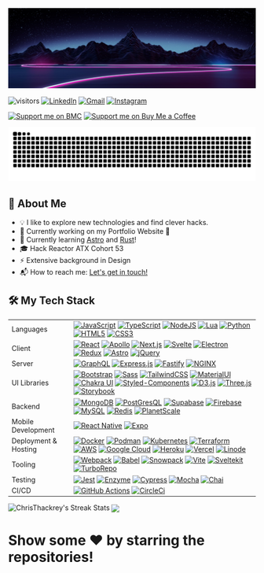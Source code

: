 <img src="https://raw.githubusercontent.com/ChrisThackrey/ChrisThackrey/main/banner.png" alt="Hi, I'm Chris 👋" title="Hi, I'm Chris 👋"/>

![visitors](https://visitor-badge-reloaded.herokuapp.com/badge?page_id=ChrisThackrey.ChrisThackrey&style=for-the-badge&color=00cf00) [<img alt="LinkedIn" src="https://img.shields.io/badge/linkedin%20-%230077B5.svg?&style=for-the-badge&logo=linkedin&logoColor=white"/>](https://www.linkedin.com/in/chris-thackrey-015/) [<img alt="Gmail" src="https://img.shields.io/badge/Gmail-D14836?style=for-the-badge&logo=gmail&logoColor=white" />](mailto:c.r.thackrey@gmail.com) [<img alt="Instagram" src="https://img.shields.io/badge/chris_thackrey%20-%23E4405F.svg?&style=for-the-badge&logo=Instagram&logoColor=white"/>](https://instagram.com/chris_thackrey)

[![Support me on BMC](https://img.shields.io/badge/Follow%20me%20on-DEV-black?style=for-the-badge)](https://dev.to/christhackrey) [![Support me on Buy Me a Coffee](https://img.shields.io/badge/Support%20me-☕-orange.svg?style=for-the-badge)](https://www.buymeacoffee.com/christhackrey)

<p align="center">
  <img src="https://raw.githubusercontent.com/ChrisThackrey/ChrisThackrey/output/github-contribution-grid-snake.svg" />
</p>

## 🚀 About Me

- 💡 I like to explore new technologies and find clever hacks.
- 🔧 Currently working on my Portfolio Website 🔧
- 🌱 Currently learning [Astro](https://astro.build/) and [Rust](https://www.rust-lang.org/)!
- :mortar_board: Hack Reactor ATX Cohort 53
- ⚡ Extensive background in Design
- 📬 How to reach me: [Let's get in touch!](https://www.linkedin.com/in/chris-thackrey-015/)

## 🛠 My Tech Stack

<table>
  <tr>
    <td>Languages</td>
    <td>
      <a href="https://developer.mozilla.org/en-US/docs/Web/JavaScript"><img alt="JavaScript" src="https://img.shields.io/badge/javascript%20-%23323330.svg?&style=for-the-badge&logo=javascript&logoColor=%23F7DF1E"/></a>
      <a href="https://www.typescriptlang.org/"><img alt="TypeScript" src="https://img.shields.io/badge/typescript%20-%23323330.svg?&style=for-the-badge&logo=typescript&logoColor=%233178C6"/></a>
      <a href="https://nodejs.dev/"><img alt="NodeJS" src="https://img.shields.io/badge/node.js%20-%2343853D.svg?&style=for-the-badge&logo=node.js&logoColor=black"/></a>
      <a href="https://www.lua.org/about.html"><img alt="Lua" src="https://img.shields.io/badge/lua-%232C2D72.svg?&style=for-the-badge&logo=lua&logoColor=white"/></a>
      <a href="https://www.python.org/"><img alt="Python" src="https://img.shields.io/badge/python%20-%23323330.svg?&style=for-the-badge&logo=python&logoColor=%233776AB"/></a>
      <a href="https://developer.mozilla.org/en-US/docs/Web/HTML"><img alt="HTML5" src="https://img.shields.io/badge/html5%20-%23E34F26.svg?&style=for-the-badge&logo=html5&logoColor=white"/></a>
      <a href="https://developer.mozilla.org/en-US/docs/Web/CSS"><img alt="CSS3" src="https://img.shields.io/badge/css3%20-%231572B6.svg?&style=for-the-badge&logo=css3&logoColor=white"/></a>
    </td>
  </tr>

  <tr>
    <td>Client</td>
    <td>
      <a href="https://reactjs.org/"><img alt="React" src="https://img.shields.io/badge/react%20-%2320232a.svg?&style=for-the-badge&logo=react&logoColor=%2361DAFB"/></a>
      <a href="https://www.apollographql.com/"><img alt="Apollo" src="https://img.shields.io/badge/apollo graphql%20-%23311C87.svg?&style=for-the-badge&logo=apollographql&logoColor=%2361DAFB"/></a>
      <a href="https://nextjs.org/"><img alt="Next.js" src="https://img.shields.io/badge/nextjs%20-%23000.svg?&style=for-the-badge&logo=nextdotjs&logoColor=white"/></a>
      <a href="https://svelte.dev/"><img alt="Svelte" src="https://img.shields.io/badge/svelte%20-%23FF3E00.svg?&style=for-the-badge&logo=svelte&logoColor=white"/></a>
      <a href="https://www.electronjs.org/"><img alt="Electron" src="https://img.shields.io/badge/electron%20-%2347848F.svg?&style=for-the-badge&logo=electron&logoColor=white"/></a>
      <a href="https://redux.js.org/"><img alt="Redux" src="https://img.shields.io/badge/redux%20-%23593d88.svg?&style=for-the-badge&logo=redux&logoColor=white"/></a>
      <a href="https://astro.build/"><img alt="Astro" src="https://img.shields.io/badge/astro%20-%23ff5d01.svg?&style=for-the-badge&logo=alacritty&logoColor=white"/></a>
      <a href="https://api.jquery.com/"><img alt="jQuery" src="https://img.shields.io/badge/jquery%20-%230769AD.svg?&style=for-the-badge&logo=jquery&logoColor=white"/></a>
    </td>
  </tr>

  <tr>
    <td>Server</td>
    <td>
      <a href="https://graphql.org/"><img alt="GraphQL" src="https://img.shields.io/badge/graphql%20-%23E10098.svg?&style=for-the-badge&logo=graphql&logoColor=white"/></a>
      <a href="https://expressjs.com/"><img alt="Express.js" src="https://img.shields.io/badge/express.js%20-%23404d59.svg?&style=for-the-badge&logo=express&logoColor=white"/></a>
      <a href="https://www.fastify.io/"><img alt="Fastify" src="https://img.shields.io/badge/fastify%20-%23000000.svg?&style=for-the-badge&logo=fastify&logoColor=white"/></a>
      <a href="https://www.nginx.com/"><img alt="NGINX" src="https://img.shields.io/badge/nginx%20-%23009639?&style=for-the-badge&logo=nginx&logoColor=white"/></a>
    </td>
  </tr>

  <tr>
    <td>UI Libraries</td>
    <td>
      <a href="https://blog.getbootstrap.com/2021/05/05/bootstrap-5/"><img alt="Bootstrap" src="https://img.shields.io/badge/bootstrap%20-%237952B3.svg?&style=for-the-badge&logo=bootstrap&logoColor=black"/></a>
      <a href="https://sass-lang.com/"><img alt="Sass" src="https://img.shields.io/badge/sass%20-17202C.svg?&style=for-the-badge&logo=sass&logoColor=%23CC6699"/></a>
      <a href="https://tailwindcss.com/"><img alt="TailwindCSS" src="https://img.shields.io/badge/tailwindcss%20-%2338B2AC.svg?&style=for-the-badge&logo=tailwindcss&logoColor=%23000000"/></a>
      <a href="https://mui.com/"><img alt="MaterialUI" src="https://img.shields.io/badge/materialui%20-%230081CB.svg?&style=for-the-badge&logo=materialui&logoColor=%23000000"/></a>
      <a href="https://chakra-ui.com/"><img alt="Chakra UI" src="https://img.shields.io/badge/chakraui%20-17202C.svg?&style=for-the-badge&logo=chakraui&logoColor=%23319795"/></a>
      <a href="https://styled-components.com/"><img alt="Styled-Components" src="https://img.shields.io/badge/styledcomponents%20-%23DB7093.svg?&style=for-the-badge&logo=styledcomponents&logoColor=black"/></a>
      <a href="https://d3js.org/"><img alt="D3.js" src="https://img.shields.io/badge/d3%20-%23F9A03C.svg?&style=for-the-badge&logo=d3dotjs&logoColor=black"/></a>
      <a href="https://threejs.org/"><img alt="Three.js" src="https://img.shields.io/badge/three.js%20-%23000000.svg?&style=for-the-badge&logo=threedotjs&logoColor=white"/></a>
      <a href="https://storybook.js.org/"><img alt="Storybook" src="https://img.shields.io/badge/storybook%20-%23FF4785.svg?&style=for-the-badge&logo=storybook&logoColor=white"/></a>
    </td>
  </tr>

  <tr>
    <td>Backend</td>
    <td>
      <a href="https://www.mongodb.com/"><img alt="MongoDB" src ="https://img.shields.io/badge/MongoDB-%234ea94b.svg?&style=for-the-badge&logo=mongodb&logoColor=white"/></a>
      <a href="https://www.postgresql.org/about/"><img alt="PostGresQL" src="https://img.shields.io/badge/postgresql%20-%234169E1?&style=for-the-badge&logo=postgresql&logoColor=white"/></a>
      <a href="https://supabase.com/"><img alt="Supabase" src="https://img.shields.io/badge/supabase%20-%23000?&style=for-the-badge&logo=supabase&logoColor=%233ECF8E"/></a>
      <a href="https://firebase.google.com/"><img alt="Firebase" src="https://img.shields.io/badge/firebase%20-%23FFCA28?&style=for-the-badge&logo=firebase&logoColor=black"/></a>
      <a href="https://www.mysql.com/"><img alt="MySQL" src="https://img.shields.io/badge/mysql%20-%23323330?&style=for-the-badge&logo=mysql&logoColor=%234479A1"/></a>
      <a href="https://redis.io/"><img alt="Redis" src="https://img.shields.io/badge/redis%20-%23DC382D?&style=for-the-badge&logo=redis&logoColor=white"/></a>
      <a href="https://planetscale.com/"><img alt="PlanetScale" src="https://img.shields.io/badge/planetscale%20-%23000000.svg?&style=for-the-badge&logo=planetscale&logoColor=white"/></a>
    </td>
  </tr>

  <tr>
    <td>Mobile Development</td>
    <td>
      <a href="https://reactnative.dev/"><img alt="React Native" src="https://img.shields.io/badge/react native%20-%2320232a.svg?&style=for-the-badge&logo=react&logoColor=%2361DAFB"/></a>
      <a href="https://expo.dev/"><img alt="Expo" src="https://img.shields.io/badge/expo%20-%23404d59.svg?&style=for-the-badge&logo=expo&logoColor=%23000020"/></a>
    </td>
  </tr>

  <tr>
    <td>Deployment & Hosting</td>
    <td>
      <a href=""><img alt="Docker" src="https://img.shields.io/badge/docker%20-%232496ED.svg?&style=for-the-badge&logo=docker&logoColor=black"/></a>
      <a href="https://podman.io/"><img alt="Podman" src="https://img.shields.io/badge/podman%20-%23892CA0.svg?&style=for-the-badge&logo=podman&logoColor=black"/></a>
      <a href="https://kubernetes.io/"><img alt="Kubernetes" src="https://img.shields.io/badge/kubernetes%20-%23326ce5.svg?&style=for-the-badge&logo=kubernetes&logoColor=white"/></a>
      <a href="https://www.terraform.io/"><img alt="Terraform" src="https://img.shields.io/badge/terraform%20-%235835CC.svg?&style=for-the-badge&logo=terraform&logoColor=white"/></a>
      <a href="https://aws.amazon.com/"><img alt="AWS" src="https://img.shields.io/badge/AWS%20-%23FF9900.svg?&style=for-the-badge&logo=amazon-aws&logoColor=black"/></a>
      <a href="https://cloud.google.com/"><img alt="Google Cloud" src="https://img.shields.io/badge/google cloud%20-%234285F4.svg?&style=for-the-badge&logo=googlecloud&logoColor=white"/></a>
      <a href="https://www.heroku.com/"><img alt="Heroku" src="https://img.shields.io/badge/heroku%20-%23430098.svg?&style=for-the-badge&logo=heroku&logoColor=white"/></a>
      <a href="https://vercel.com/home?utm_source=next-site&utm_medium=banner&utm_campaign=next-website"><img alt="Vercel" src="https://img.shields.io/badge/vercel%20-%23000.svg?&style=for-the-badge&logo=vercel&logoColor=white"/></a>
      <a href="https://www.linode.com/"><img alt="Linode" src="https://img.shields.io/badge/linode%20-%2300A95C.svg?&style=for-the-badge&logo=linode&logoColor=black"/></a>
    </td>
  </tr>

  <tr>
    <td>Tooling</td>
    <td>
      <a href="https://webpack.js.org/"><img alt="Webpack" src="https://img.shields.io/badge/webpack%20-%238DD6F9.svg?&style=for-the-badge&logo=webpack&logoColor=black"/></a>
      <a href="https://babeljs.io/"><img alt="Babel" src="https://img.shields.io/badge/babel%20-%23F9DC3E.svg?&style=for-the-badge&logo=babel&logoColor=black"/></a>
      <a href="https://www.snowpack.dev/"><img alt="Snowpack" src="https://img.shields.io/badge/snowpack%20-%2329B5E8.svg?&style=for-the-badge&logo=ardour&logoColor=black"/></a>
      <a href="https://vitejs.dev/"><img alt="Vite" src="https://img.shields.io/badge/Vite%20-%23000.svg?&style=for-the-badge&logo=vite&logoColor=%23646CFF"/></a>
      <a href="https://kit.svelte.dev/"><img alt="Sveltekit" src="https://img.shields.io/badge/sveltekit%20-%23FF3E00.svg?&style=for-the-badge&logo=svelte&logoColor=white"/></a>
      <a href="https://turborepo.org/"><img alt="TurboRepo" src="https://img.shields.io/badge/turborepo%20-%23000000.svg?&style=for-the-badge&logo=turborepo&logoColor=white"/></a>
    </td>
  </tr>

  <tr>
    <td>Testing</td>
    <td>
      <a href="https://jestjs.io/"><img alt="Jest" src="https://img.shields.io/badge/-jest-%23C21325?&style=for-the-badge&logo=jest&logoColor=black"/></a>
      <a href="https://enzymejs.github.io/enzyme/"><img alt="Enzyme" src="https://img.shields.io/badge/enzyme-%2361DAFB?&style=for-the-badge&logo=airbnb&logoColor=%23FF5A5F"/></a>
      <a href="https://www.cypress.io/"><img alt="Cypress" src="https://img.shields.io/badge/cypress-%2317202C?&style=for-the-badge&logo=cypress&logoColor=white"/></a>
      <a href="https://mochajs.org/"><img alt="Mocha" src="https://img.shields.io/badge/mocha-%238D6748?&style=for-the-badge&logo=mocha&logoColor=black"/></a>
      <a href="https://www.chaijs.com/"><img alt="Chai" src="https://img.shields.io/badge/chai-%23A30701?&style=for-the-badge&logo=chai&logoColor=black"/></a>
    </td>
  </tr>

  <tr>
    <td>CI/CD</td>
    <td>
      <a href="https://github.com/features/actions"><img alt="GitHub Actions" src="https://img.shields.io/badge/github-actions-%232088FF?&style=for-the-badge&logo=githubactions&logoColor=white"/></a>
      <a href="https://bit.ly/3om1iHL"><img alt="CircleCi" src="https://img.shields.io/badge/circleci-%23343434?&style=for-the-badge&logo=circleci&logoColor=white"/></a>
    </td>
  </tr>
</table>

<img src="https://github-readme-streak-stats.herokuapp.com/?user=ChrisThackrey&theme=nightowl" alt="ChrisThackrey's Streak Stats" title="ChrisThackrey's Streak Stats"/>

<img align="center" src="https://github-readme-stats.vercel.app/api?username=ChrisThackrey&count_private=true&hide=stars&theme=nightowl" />

<!-- <img align="center" src="https://github-readme-stats.vercel.app/api/top-langs/?username=ChrisThackrey&langs_count=6&layout=compact&theme=nightowl" /> -->

<!-- <details>
  <summary>Work projects I can share</summary>

  <a href="https://link/">
    <img height="50" src="https://link/wp-content/uploads/2019/08/Logo-600x240.png">
  </a>

</details> -->

<h1>Show some  ❤️  by starring the repositories!</h1>